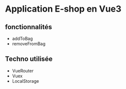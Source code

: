 # Application E-shop en Vue3

## fonctionnalités
- addToBag
- removeFromBag

## Techno utilisée
- VueRouter
- Vuex
- LocalStorage
